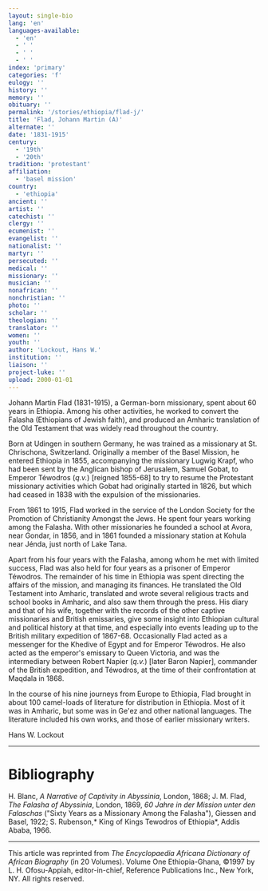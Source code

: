 ```yaml
---
layout: single-bio
lang: 'en'
languages-available:
  - 'en'
  - ' '
  - ' '
  - ' '
index: 'primary'
categories: 'f'
eulogy: ''
history: ''
memory: ''
obituary: ''
permalink: '/stories/ethiopia/flad-j/'
title: 'Flad, Johann Martin (A)'
alternate: ''
date: '1831-1915'
century:
  - '19th'
  - '20th'
tradition: 'protestant'
affiliation:
  - 'basel mission'
country:
  - 'ethiopia'
ancient: ''
artist: ''
catechist: ''
clergy: ''
ecumenist: ''
evangelist: ''
nationalist: ''
martyr: ''
persecuted: ''
medical: ''
missionary: ''
musician: ''
nonafrican: ''
nonchristian: ''
photo: ''
scholar: ''
theologian: ''
translator: ''
women: ''
youth: ''
author: 'Lockout, Hans W.'
institution: ''
liaison: ''
project-luke: ''
upload: 2000-01-01
---
```



Johann Martin Flad (1831-1915), a German-born missionary, spent about 60 years in Ethiopia. Among his other activities, he worked to convert the Falasha (Ethiopians of Jewish faith), and produced an Amharic translation of the Old Testament that was widely read throughout the country.

Born at Udingen in southern Germany, he was trained as a missionary at St. Chrischona, Switzerland. Originally a member of the Basel Mission, he entered Ethiopia in 1855, accompanying the missionary Lugwig Krapf, who had been sent by the Anglican bishop of Jerusalem, Samuel Gobat, to Emperor Téwodros (*q.v.*) [reigned 1855-68] to try to resume the Protestant missionary activities which Gobat had originally started in 1826, but which had ceased in 1838 with the expulsion of the  missionaries.

From 1861 to 1915, Flad worked in the service of the London Society for the Promotion of Christianity Amongst the Jews. He spent four years working among the Falasha. With other missionaries he founded a school at Avora, near Gondar, in 1856, and in 1861 founded a missionary station at Kohula near Jénda, just north of Lake Tana.

Apart from his four years with the Falasha, among whom he met with limited success, Flad was also held for four years as a prisoner of Emperor Téwodros. The remainder of his time in Ethiopia was spent directing the affairs of the mission, and managing its finances. He translated the Old Testament into Amharic, translated and wrote several religious tracts and school books in Amharic, and also saw them through the press. His diary and that of his wife, together with the records of the other captive missionaries and British emissaries, give some insight into Ethiopian cultural and political history at that time, and especially into events leading up to the British military expedition of 1867-68.  Occasionally Flad acted as a messenger for the Khedive of Egypt and for Emperor Téwodros. He also acted as the emperor's emissary to Queen Victoria,  and was the intermediary between Robert Napier (*q.v.*) [later Baron Napier], commander of the British expedition, and Téwodros, at the time of their confrontation at Maqdala in 1868.

In the course of his nine journeys from Europe to Ethiopia, Flad brought in about 100 camel-loads of literature for distribution in Ethiopia. Most of it was in Amharic, but some was in Ge'ez and other national languages. The literature included his own works, and those of earlier missionary writers.

Hans W. Lockout

---

# Bibliography

H. Blanc, *A Narrative of Captivity in Abyssinia*, London, 1868; J. M. Flad, *The Falasha of Abyssinia*, London, 1869, *60 Jahre in der Mission unter den Falaschas* ("Sixty Years as a Missionary Among the Falasha"), Giessen and Basel, 1922; S. Rubenson,* King of Kings Tewodros of Ethiopia*, Addis Ababa, 1966.

---

This article was reprinted from *The Encyclopaedia Africana Dictionary of African Biography* (in 20 Volumes). Volume One Ethiopia-Ghana, &copy;1997 by L. H. Ofosu-Appiah, editor-in-chief, Reference Publications Inc., New York, NY. All rights reserved.